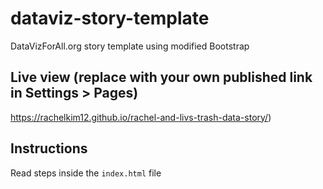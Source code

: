 # dataviz-story-template
DataVizForAll.org story template using modified Bootstrap

## Live view (replace with your own published link in Settings > Pages)
https://rachelkim12.github.io/rachel-and-livs-trash-data-story/)

## Instructions
Read steps inside the `index.html` file
